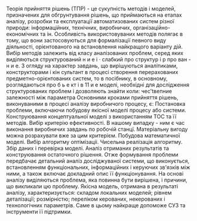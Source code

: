 Теорія прийняття рішень (ТПР) - це сукупність методів і
моделей, призначених для обгрунтування рішень, що приймаються на етапах
аналізу, розробки та експлуатації автоматизованих систем різної природи:
інформаційних, технічних, виробничих, орrанізаційно-економічних та ін. Особливість використовуваних методів полягає
в тому, що вони застосовуються для формалізації певного виду діяльності, орієнтованого на встановлення найкращого варіанту
дій. Вибір методів залежить від класу аналізованих проблем, серед
яких виділяються структурований н и е і · слабкий про структур і р про ван -
н и е. З огляду на характер завдань, що вирішуються аналітиками, конструкторами і кін
сультант в процесі створення перерахованих предметно-орієнтованих
систем, то в посібнику, в основному, розглядаються про б ь е кт і в 11 и е моделі,
необхідні для дослідження структурованих проблем і дозволяють
знайти коли: чес'tвепние залежності між параметра
Основними кроками прийняття рішень, виконуваними в процесі аналізу виробничого процесу, є:
Постановка проблеми, включаючи побудову якісної моделі процесу або системи.
Конструювання концептуальної моделі з використанням ТОС та її методів.
Вибір критерію ефективності. В нашому випадку - ним є час виконання виробничих завдань по робочій станцї. Матеріальну вигоду можна розрахувати вже за цим критерієм.
Побудова математичної моделі.
Вибір алгоритму оптімізаціі.
Чисельна реалізація алгоритму.
Збір даних і перевірка моделі.
Аналіз отриманих результатів та конструювання остаточного рішення.
Отже формування проблеми передбачає детальний аналіз досліджуваної системи, що виконується, встановленням функціональних, інформаційних і керуючих зв'язків між ними, а також включає докладний опис її функціонування. На основі аналізу виділяються проблема, яка повинна бути вирішена, і причини, що викликали цю проблему. Якісна модель, отримана в результаті аналізу, характеризується: складом локальних моделей; рівнем деталізації; розмірністю; переліком керованих, некерованих і технологічних параметрів. Саме в цьому найкраще допоможе СУЗ та інструменти її підтримки.